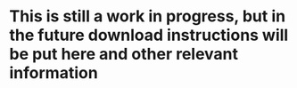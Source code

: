 # This is still a work in progress, but in the future download instructions will be put here and other relevant information

